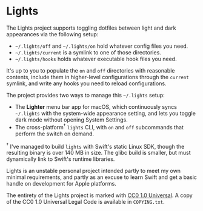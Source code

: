 # Lights

The Lights project supports toggling dotfiles between light and dark
appearances via the following setup:

- `~/.lights/off` and `~/.lights/on` hold whatever config files you need.
- `~/.lights/current` is a symlink to one of those directories.
- `~/.lights/hooks` holds whatever executable hook files you need.

It's up to you to populate the `on` and `off` directories with reasonable
contents, include them in higher-level configurations through the `current`
symlink, and write any hooks you need to reload configurations.

The project provides two ways to manage this `~/.lights` setup:

- The **Lighter** menu bar app for macOS, which continuously syncs `~/.lights`
  with the system-wide appearance setting, and lets you toggle dark mode
  without opening System Settings.
- The cross-platform<sup>†</sup> `lights` CLI, with `on` and `off` subcommands
  that perform the switch on demand.

<sup>†</sup> I've managed to build `lights` with Swift's static Linux SDK,
though the resulting binary is over 140 MB in size. The glibc build is smaller,
but must dynamically link to Swift's runtime libraries.

Lights is an unstable personal project intended partly to meet my own minimal
requirements, and partly as an excuse to learn Swift and get a basic handle on
development for Apple platforms.

The entirety of the Lights project is marked with [CC0 1.0 Universal][CC0].
A copy of the CC0 1.0 Universal Legal Code is available in `COPYING.txt`.

[CC0]: https://creativecommons.org/publicdomain/zero/1.0/
